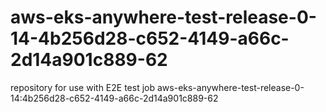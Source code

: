 # aws-eks-anywhere-test-release-0-14-4b256d28-c652-4149-a66c-2d14a901c889-62
repository for use with E2E test job aws-eks-anywhere-test-release-0-14:4b256d28-c652-4149-a66c-2d14a901c889-62
